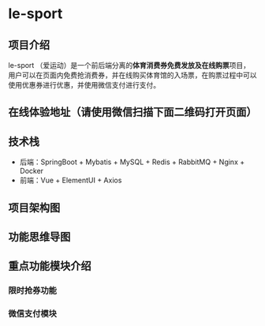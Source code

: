 # le-sport

## 项目介绍
le-sport （爱运动）是一个前后端分离的**体育消费券免费发放及在线购票**项目，用户可以在页面内免费抢消费券，并在线购买体育馆的入场票，在购票过程中可以使用优惠券进行优惠，并使用微信支付进行支付。

## 在线体验地址（请使用微信扫描下面二维码打开页面）


## 技术栈
- 后端：SpringBoot + Mybatis + MySQL + Redis + RabbitMQ + Nginx + Docker
- 前端：Vue + ElementUI + Axios

## 项目架构图

## 功能思维导图

## 重点功能模块介绍
### 限时抢券功能

### 微信支付模块

